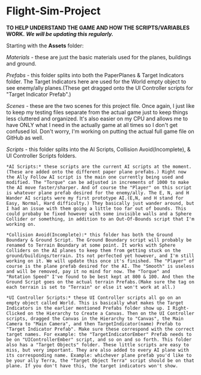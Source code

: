 # Flight-Sim-Project

**TO HELP UNDERSTAND THE GAME AND HOW THE SCRIPTS/VARIABLES WORK.** 
***We will be updating this regularly.***

Starting with the **Assets** folder:
  
  *Materials* - these are just the basic materials used for the planes, buildings and ground.
  
  *Prefabs* - this folder splits into both the PaperPlanes & Target Indicators folder. The Target Indicators here are used for the World empty object to see enemy/ally planes.(These get dragged onto the UI Controller scripts for "Target Indicator Prefab".)
  
  *Scenes* - these are the two scenes for this project file. Once again, I just like to keep my testing files separate from the actual game just to keep things less cluttered and organized. It's also easier on my CPU and allows me to have ONLY what I need in the actually game at all times so I don't get confused lol. Don't worry, I'm working on putting the actual full game file on GitHub as well.
  
  *Scripts* - this folder splits into the AI Scripts, Collision Avoid(Incomplete), & UI Controller Scripts folders.

    *AI Scripts:* these scripts are the current AI scripts at the moment.(These are added onto the different paper plane prefabs.) Right now the Ally Follow AI script is the main one currently being used and modified. The "Torque" can be adjusted in increments of 1000 to make the AI move faster/sharper. And of course the "Player" on this script is whatever plane prefab desired for the enemy/ally. The E, N, and H Wander AI scripts were my first prototype AI.(E,N, and H stand for Easy, Normal, Hard difficulty.) They basically just wander around, but I had an issue with them going a little too far out of bounds. This could probaby be fixed however with some invisible walls and a Sphere Collider or something, in addition to an Out-Of-Bounds script that I'm working on.
    
    *Collision Avoid(Incomplete):* this folder has both the Ground Boundary & Ground Script. The Ground Boundary script will probably be renamed to Terrain Boundary at some point. It works with Sphere Colliders on the AI planes to keep them from getting stuck on the ground/buildings/terrain. Its not perfected yet however, and I'm still working on it. We will update this once it's finished. The "Player" of course is the plane prefab desired for the AI. The "Smooth" is useless and will be removed, pay it no mind for now. The "Torque" and "Rotation Speed" I've found to be best kept at 800 & 100. And then the Ground Script goes on the actual terrain Prefabs.(Make sure the tag on each terrain is set to "Terrain" or else it won't work at all.)
    
    *UI Controller Scripts:* these UI Controller scripts all go on an empty object called World. This is basically what makes the Target Indicators in the earlier mentioned Prefabs folder show up. I Right-Clicked on the Hierarchy to Create a Canvas. Then on the UI Controller scripts, dragged the Canvas in the Hierarchy to "Canvas", the Main Camera to "Main Camera", and then TargetIndicator(name) Prefab to "Target Indicator Prefab". Make sure these correspond with the correct target names. For example: the "TargetIndicatorEmber" Prefab needs to be on "UIControllerEmber" script, and so on and so forth. This folder also has a "Target Objects" folder. These little scripts are easy to miss, but very important. They are also added to every AI plane with its corresponding name. Example: whichever plane prefab you'd like to be your ally Terra, the "Target Object Terra" script should be on that plane. If you don't have this, the target indicators won't show.
